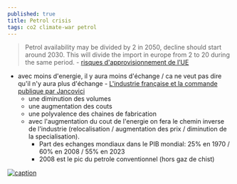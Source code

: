```yaml
---
published: true
title: Petrol crisis
tags: co2 climate-war petrol
---
```

> Petrol availability may be divided by 2 in 2050, decline should start around 2030. This will divide the import in europe from 2 to 20 during the same period. - [risques d'approvisionnement de l’UE ](https://www.connaissancedesenergies.org/petrole-shift-project-precise-les-risques-dapprovisionnement-de-lue-220218)

- avec moins d'energie, il y aura moins d'échange / ca ne veut pas dire qu'il n'y aura plus d'échange - [L'industrie française et la commande publique par Jancovici](https://www.youtube.com/watch?v=c6BTDREaqiU)
	- une diminution des volumes
	- une augmentation des couts
    - une polyvalence des chaines de fabrication
    - avec l'augmentation du cout de l'energie on fera le chemin inverse de l'industrie (relocalisation / augmentation des prix / diminution de la specialisation).
		- Part des echanges mondiaux dans le PIB mondial: 25% en 1970 / 60% en  2008 / 55% en 2023
		- 2008 est le pic du petrole conventionnel (hors gaz de chist)

[![caption](https://www.connaissancedesenergies.org/sites/default/files/inline-images/Petrole-Production-des-16-principaux-pays-fournisseurs-UE_0.png)](https://www.connaissancedesenergies.org/petrole-shift-project-precise-les-risques-dapprovisionnement-de-lue-220218)
